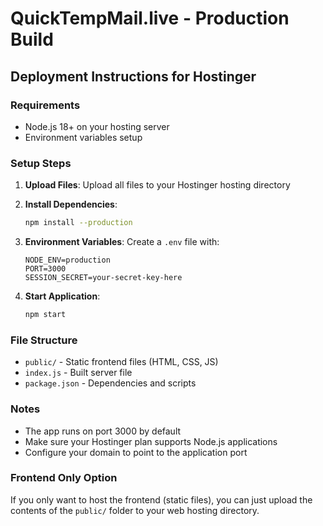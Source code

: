 # QuickTempMail.live - Production Build

## Deployment Instructions for Hostinger

### Requirements
- Node.js 18+ on your hosting server
- Environment variables setup

### Setup Steps

1. **Upload Files**: Upload all files to your Hostinger hosting directory

2. **Install Dependencies**: 
   ```bash
   npm install --production
   ```

3. **Environment Variables**: 
   Create a `.env` file with:
   ```
   NODE_ENV=production
   PORT=3000
   SESSION_SECRET=your-secret-key-here
   ```

4. **Start Application**:
   ```bash
   npm start
   ```

### File Structure
- `public/` - Static frontend files (HTML, CSS, JS)
- `index.js` - Built server file
- `package.json` - Dependencies and scripts

### Notes
- The app runs on port 3000 by default
- Make sure your Hostinger plan supports Node.js applications
- Configure your domain to point to the application port

### Frontend Only Option
If you only want to host the frontend (static files), you can just upload the contents of the `public/` folder to your web hosting directory.